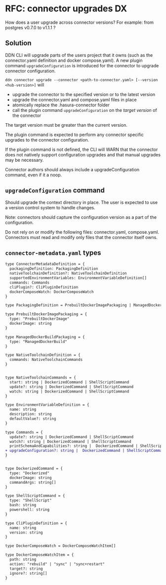 # RFC: connector upgrades DX

How does a user upgrade across connector versions? For example: from postgres v0.7.0 to v1.1.1 ?

## Solution

DDN CLI will upgrade parts of the users project that it owns (such as the connector.yaml definition and docker compose.yaml). A new plugin command `upgradeConfiguration` is introduced for the connector to upgrade connector configuration.

`ddn connector upgrade --connector <path-to-connector.yaml> [--version <hub-version>]` will
- upgrade the connector to the specified version or to the latest version
- upgrade the connector.yaml and compose.yaml files in place
- atomically replace the .hasura-connector folder
- call the plugin command `upgradeConfiguration` on the *target version* of the connector

The target version must be greater than the current version.

The plugin command is expected to perform any connector specific upgrades to the connector configuration.

If the plugin command is not defined, the CLI will WARN that the connector does not natively support configuration upgrades and that manual upgrades may be necessary.

Connector authors should always include a upgradeConfiguration command, even if it a noop.

## `upgradeConfiguration` command

Should upgrade the context directory in place. The user is expected to use a version control system to handle changes.

Note: connectors should capture the configuration version as a part of the configuration.

Do not rely on or modify the following files: connector.yaml, compose.yaml. Connectors must read and modify only files that the connector itself owns.

## `connector-metadata.yaml` types

```diff
type ConnectorMetadataDefinition = {
  packagingDefinition: PackagingDefinition
  nativeToolchainDefinition?: NativeToolchainDefinition
  supportedEnvironmentVariables: EnvironmentVariableDefinition[]
  commands: Commands
  cliPlugin?: CliPluginDefinition
  dockerComposeWatch: DockerComposeWatch
}

type PackagingDefinition = PrebuiltDockerImagePackaging | ManagedDockerBuildPackaging

type PrebuiltDockerImagePackaging = {
  type: "PrebuiltDockerImage"
  dockerImage: string
}

type ManagedDockerBuildPackaging = {
  type: "ManagedDockerBuild"
}

type NativeToolchainDefinition = {
  commands: NativeToolchainCommands
}


type NativeToolchainCommands = {
  start: string | DockerizedCommand | ShellScriptCommand
  update?: string | DockerizedCommand | ShellScriptCommand
  watch: string | DockerizedCommand | ShellScriptCommand
}

type EnvironmentVariableDefinition = {
  name: string
  description: string
  defaultValue?: string
}

type Commands = {
  update?: string | DockerizedCommand | ShellScriptCommand
  watch?: string | DockerizedCommand | ShellScriptCommand
  printSchemaAndCapabilities?: string |  DockerizedCommand | ShellScriptCommand
+ upgradeConfiguration?: string |  DockerizedCommand | ShellScriptCommand
}


type DockerizedCommand = {
  type: "Dockerized"
  dockerImage: string
  commandArgs: string[]
}

type ShellScriptCommand = {
  type: "ShellScript"
  bash: string
  powershell: string
}

type CliPluginDefinition = {
  name: string
  version: string
}

type DockerComposeWatch = DockerComposeWatchItem[]

type DockerComposeWatchItem = {
  path: string
  action: "rebuild" | "sync" | "sync+restart"
  target?: string
  ignore?: string[]
}
```
